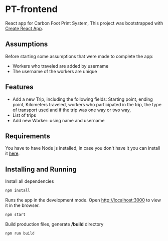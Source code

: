 # PT-frontend

React app for Carbon Foot Print System,
This project was bootstrapped with [Create React App](https://github.com/facebook/create-react-app).
## Assumptions
Before starting some assumptions that were made to complete the app:

- Workers who traveled are added by username
- The username of the workers are unique
## Features
- Add a new Trip, including the following fields: Starting point, ending point, Kilometers traveled, workers who participated in the trip, the type of transport used and if the trip was one way or two way, 
- List of trips
- Add new Worker: using name and username

## Requirements

You have to have Node js installed, in case you don't have it you can install it [here](https://nodejs.org/en/).
## Installing and Running

Install all dependencies 
```javascript
npm install
```
Runs the app in the development mode.
Open [http://localhost:3000](http://localhost:3000) to view it in the browser.
```javascript
npm start
```
Build production files, generate **/build** directory
```javascript
npm run build
```

